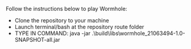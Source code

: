 Follow the instructions below to play Wormhole:

- Clone the repository to your machine
- Launch terminal/bash at the repository route folder
- TYPE IN COMMAND:
  java -jar .\build\libs\wormhole_21063494-1.0-SNAPSHOT-all.jar
 
